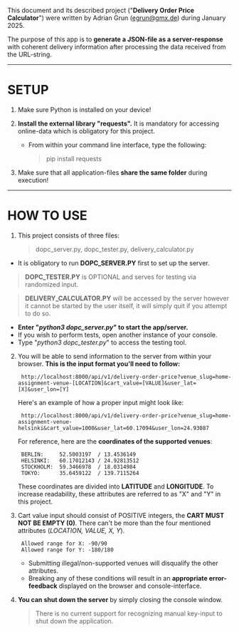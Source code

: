This document and its described project ("**Delivery Order Price Calculator**")
were written by Adrian Grun (egrun@gmx.de) during January 2025.

The purpose of this app is to **generate a JSON-file as a server-response** with coherent 
delivery information after processing the data received from the URL-string.
*   **

# SETUP

1) Make sure Python is installed on your device!

2) **Install the external library "requests".** It is mandatory
   for accessing online-data which is obligatory for this project.
   * From within your command line interface, type the following:
      >pip install requests

3) Make sure that all application-files **share the same folder** during execution!

*   **

# HOW TO USE

1) This project consists of three files:
   >dopc_server.py, dopc_tester.py, delivery_calculator.py

* It is obligatory to run **DOPC_SERVER.PY** first to set up the server. 

>**DOPC_TESTER.PY** is OPTIONAL and serves for testing via randomized input.

>**DELIVERY_CALCULATOR.PY** will be accessed by the server however it cannot be started by the user itself, it will simply quit if you attempt to do so.


   * **Enter "*python3 dopc_server.py*" to start the app/server.**
   * If you wish to perform tests, open another instance of your console. 
   * Type "*python3 dopc_tester.py*" to access the testing tool.


2) You will be able to send information to the server from within your browser. **This is the input format you'll need to follow:**
        
        http://localhost:8000/api/v1/delivery-order-price?venue_slug=home-assignment-venue-[LOCATION]&cart_value=[VALUE]&user_lat=[X]&user_lon=[Y]

   Here's an example of how a proper input might look like:

        http://localhost:8000/api/v1/delivery-order-price?venue_slug=home-assignment-venue-helsinki&cart_value=1000&user_lat=60.17094&user_lon=24.93087

   For reference, here are the **coordinates of the supported venues**:

        BERLIN: 	52.5003197  / 13.4536149
        HELSINKI:	60.17012143 / 24.92813512
        STOCKHOLM:	59.3466978  / 18.0314984
        TOKYO:		35.6459122  / 139.7115264

      These coordinates are divided into **LATITUDE** and **LONGITUDE**. To increase readability, these attributes are referred to as "X" and "Y" in this project.


3) Cart value input should consist of POSITIVE integers, the **CART MUST NOT BE EMPTY (0)**.
    There can't be more than the four mentioned attributes (*LOCATION, VALUE, X, Y*).
        
        Allowed range for X: -90/90
        Allowed range for Y: -180/180

   * Submitting illegal/non-supported venues will disqualify the other attributes.
   * Breaking any of these conditions will result in an **appropriate error-feedback**
   displayed on the browser and console-interface.


4) **You can shut down the server** by simply closing the console window. 
   >There is no current support for recognizing manual key-input to shut down the application.